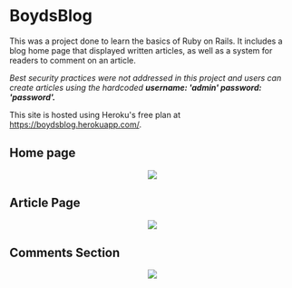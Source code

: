 # BoydsBlog

This was a project done to learn the basics of Ruby on Rails. It includes a blog home page that displayed written articles, as well as a system for readers to comment on an article.

<i>Best security practices were not addressed in this project and users can create articles using the hardcoded <strong>username: 'admin' password: 'password'.</strong></i>

This site is hosted using Heroku's free plan at https://boydsblog.herokuapp.com/.

## Home page
<p align="center">
  <img src="https://raw.githubusercontent.com/boydjc/RailsBlog/master/HomeScreenshot.png">
</p>

## Article Page
<p align="center">
  <img src="https://raw.githubusercontent.com/boydjc/RailsBlog/master/ShowScreenshot.png">
</p>

## Comments Section
<p align="center">
  <img src="https://raw.githubusercontent.com/boydjc/RailsBlog/master/CommentsScreenshot.png">
</p>

